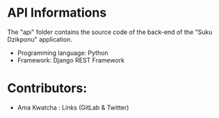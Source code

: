 # API Informations
The "api" folder contains the source code of the back-end of the "Suku Dzikponu" application.

- Programming language: Python
- Framework: Django REST Framework


# Contributors:
- Ama Kwatcha : Links (GitLab & Twitter)
